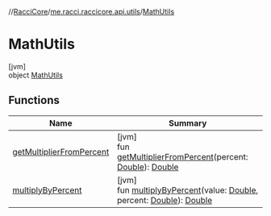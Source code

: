 //[RacciCore](../../../index.md)/[me.racci.raccicore.api.utils](../index.md)/[MathUtils](index.md)

# MathUtils

[jvm]\
object [MathUtils](index.md)

## Functions

| Name | Summary |
|---|---|
| [getMultiplierFromPercent](get-multiplier-from-percent.md) | [jvm]<br>fun [getMultiplierFromPercent](get-multiplier-from-percent.md)(percent: [Double](https://kotlinlang.org/api/latest/jvm/stdlib/kotlin/-double/index.html)): [Double](https://kotlinlang.org/api/latest/jvm/stdlib/kotlin/-double/index.html) |
| [multiplyByPercent](multiply-by-percent.md) | [jvm]<br>fun [multiplyByPercent](multiply-by-percent.md)(value: [Double](https://kotlinlang.org/api/latest/jvm/stdlib/kotlin/-double/index.html), percent: [Double](https://kotlinlang.org/api/latest/jvm/stdlib/kotlin/-double/index.html)): [Double](https://kotlinlang.org/api/latest/jvm/stdlib/kotlin/-double/index.html) |
